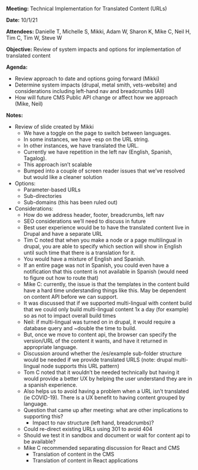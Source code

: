 **Meeting:** Technical Implementation for Translated Content (URLs)

**Date:** 10/1/21

**Attendees:** Danielle T, Michelle S, Mikki, Adam W, Sharon K, Mike C, Neil H, Tim C, Tim W, Steve W

**Objective:** Review of system impacts and options for implementation of translated content

**Agenda:**

- Review approach to date and options going forward (Mikki)
- Determine system impacts (drupal, metal smith, vets-website) and considerations including left-hand nav and breadcrumbs (All)
- How will future CMS Public API change or affect how we approach (Mike, Neil)

**Notes:**

- Review of slide created by Mikki
  - We have a toggle on the page to switch between languages.
  - In some instances, we have -esp on the URL string.
  - In other instances, we have translated the URL.
  - Currently we have repetition in the left nav (English, Spanish, Tagalog).
  - This approach isn’t scalable
  - Bumped into a couple of screen reader issues that we’ve resolved but would like a cleaner solution
- Options:
  - Parameter-based URLs
  - Sub-directories
  - Sub-domains (this has been ruled out)
- Considerations:
  - How do we address header, footer, breadcrumbs, left nav
  - SEO considerations we’ll need to discuss in future
  - Best user experience would be to have the translated content live in Drupal and have a separate URL
  - Tim C noted that when you make a node or a page multilingual in drupal, you are able to specify which section will show in English until such time that there is a translation for it.
  - You would have a mixture of English and Spanish.
  - If an entire page was not in Spanish, you could even have a notification that this content is not available in Spanish (would need to figure out how to route that)
  - Mike C: currently, the issue is that the templates in the content build have a hard time understanding things like this. May be dependent on content API before we can support.
  - It was discussed that if we supported multi-lingual with content build that we could only build multi-lingual content 1x a day (for example) so as not to impact overall build times
   - Neil: if multi-lingual was turned on in drupal, it would require a database query and ~double the time to build.
    - But, once we move to content api, the browser can specify the version/URL of the content it wants, and have it returned in appropriate language.
  - Discussion around whether the /es/example sub-folder structure would be needed if we provide translated URLS (note: drupal multi-lingual node supports this URL pattern)
   - Tom C noted that it wouldn’t be needed technically but having it would provide a better UX by helping the user understand they are in a spanish experience.
   - Also helps us to avoid having a problem when a URL isn’t translated (ie COVID-19). There is a UX benefit to having content grouped by language.
  - Question that came up after meeting: what are other implications to supporting this?
    - Impact to nav structure (left hand, breadcrumbs)?
   - Could re-direct existing URLs using 301 to avoid 404
   - Should we test it in sandbox and document or wait for content api to be available?
  - Mike C recommended separating discussion for React and CMS
     - Translation of content in the CMS
     - Translation of content in React applications
 
 

